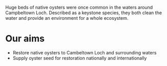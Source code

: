 Huge beds of native oysters were once common in the waters around Campbeltown Loch. Described as a keystone species, they both clean the water and provide an environment for a whole ecosystem.

# Our aims

* Restore native oysters to Cambeltown Loch and surrounding waters
* Supply oyster seed for restoration nationally and internationally
